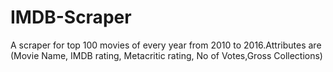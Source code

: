 # IMDB-Scraper
A scraper for top 100 movies of every year from 2010 to 2016.Attributes are (Movie Name, IMDB rating, Metacritic rating, No of Votes,Gross Collections)
